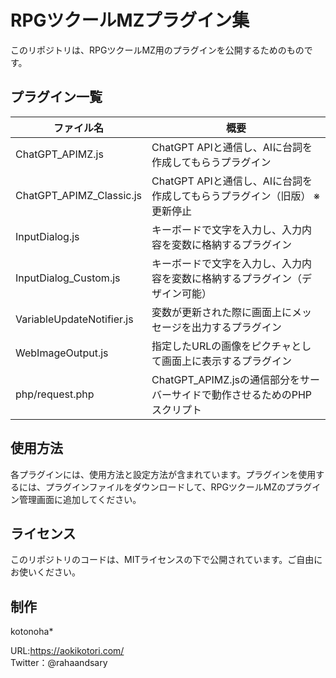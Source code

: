 # RPGツクールMZプラグイン集
このリポジトリは、RPGツクールMZ用のプラグインを公開するためのものです。


## プラグイン一覧

| ファイル名 | 概要 |
| ------------- | -------------------------- |
| ChatGPT_APIMZ.js  | ChatGPT APIと通信し、AIに台詞を作成してもらうプラグイン  |
| ChatGPT_APIMZ_Classic.js  | ChatGPT APIと通信し、AIに台詞を作成してもらうプラグイン（旧版） ※更新停止 |
| InputDialog.js  | キーボードで文字を入力し、入力内容を変数に格納するプラグイン |
| InputDialog_Custom.js | キーボードで文字を入力し、入力内容を変数に格納するプラグイン（デザイン可能） |
| VariableUpdateNotifier.js | 変数が更新された際に画面上にメッセージを出力するプラグイン |
| WebImageOutput.js | 指定したURLの画像をピクチャとして画面上に表示するプラグイン |
| php/request.php  | ChatGPT_APIMZ.jsの通信部分をサーバーサイドで動作させるためのPHPスクリプト |



## 使用方法
<p>各プラグインには、使用方法と設定方法が含まれています。プラグインを使用するには、プラグインファイルをダウンロードして、RPGツクールMZのプラグイン管理画面に追加してください。</p>


## ライセンス
<p>このリポジトリのコードは、MITライセンスの下で公開されています。ご自由にお使いください。</p>


## 制作
<p>
kotonoha*

URL:https://aokikotori.com/<br>
Twitter：@rahaandsary
</p>
